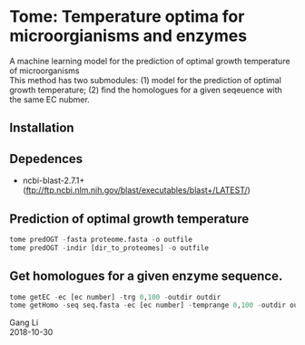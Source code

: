 # Tome: Temperature optima for microorgianisms and enzymes
A machine learning model for the prediction of optimal growth temperature of microorganisms<br/>
This method has two submodules: (1) model for the prediction of optimal growth temperature; (2) find the homologues for a given seqeuence with the same EC nubmer. 

## Installation

## Depedences
* ncbi-blast-2.7.1+ (ftp://ftp.ncbi.nlm.nih.gov/blast/executables/blast+/LATEST/)


## Prediction of optimal growth temperature
```python
tome predOGT -fasta proteome.fasta -o outfile
tome predOGT -indir [dir_to_proteomes] -o outfile
```

## Get homologues for a given enzyme sequence.
```python
tome getEC -ec [ec number] -trg 0,100 -outdir outdir
tome getHomo -seq seq.fasta -ec [ec number] -temprange 0,100 -outdir outdir
```

Gang Li<br/>
2018-10-30

